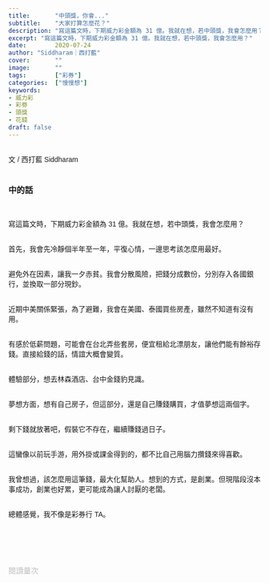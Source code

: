 ```yaml
---
title:       "中頭獎，你會..."
subtitle:    "大家打算怎麼花？"
description: "寫這篇文時，下期威力彩金額為 31 億。我就在想，若中頭獎，我會怎麼用？"
excerpt: "寫這篇文時，下期威力彩金額為 31 億。我就在想，若中頭獎，我會怎麼用？"
date:        2020-07-24
author: "Siddharam｜西打藍"
cover:       ""
image:       ""
tags:        ["彩券"]
categories:  ["慢慢想"]
keywords:
- 威力彩
- 彩劵
- 頭獎
- 花錢
draft: false
---
```


<article style="font-family: 'Noto Sans TC', '微軟正黑體', sans-serif; font-weight: 300;">

<br>文 / 西打藍 Siddharam<br><br>

<h3 class="article-h1-color">中的話</h3><br>

寫這篇文時，下期威力彩金額為 31 億。我就在想，若中頭獎，我會怎麼用？<br><br>

首先，我會先冷靜個半年至一年，平復心情，一邊思考該怎麼用最好。<br><br>

避免外在因素，讓我一夕赤貧。我會分散風險，把錢分成數份，分別存入各國銀行，並換取一部分現鈔。<br><br>

近期中美關係緊張，為了避難，我會在美國、泰國買些房產，雖然不知道有沒有用。<br><br>

有感於低薪問題，可能會在台北弄些套房，便宜租給北漂朋友，讓他們能有餘裕存錢。直接給錢的話，情誼大概會變質。<br><br>

體驗部分，想去林森酒店、台中金錢豹見識。<br><br>

夢想方面，想有自己房子，但這部分，還是自己賺錢購買，才值夢想這兩個字。<br><br>

剩下錢就放著吧，假裝它不存在，繼續賺錢過日子。<br><br>

這蠻像以前玩手游，用外掛或課金得到的，都不比自己用腦力攢錢來得喜歡。<br><br>

我曾想過，該怎麼用這筆錢，最大化幫助人。想到的方式，是創業。但現階段沒本事成功，創業也好累，更可能成為讓人討厭的老闆。<br><br>

總體感覺，我不像是彩券行 TA。<br><br>



<br><br><br>

</article>

<div style="color: #bfbfbf; font-size: 15px;" id="busuanzi_container_page_pv">
  閱讀量<span id="busuanzi_value_page_pv"></span>次
</div>

<script src="../../js/post.js"></script>




